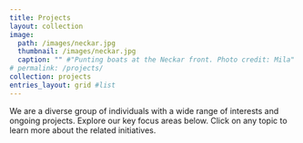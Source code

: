```yaml
---
title: Projects
layout: collection
image:
  path: /images/neckar.jpg
  thumbnail: /images/neckar.jpg
  caption: "" #"Punting boats at the Neckar front. Photo credit: Mila"
# permalink: /projects/
collection: projects
entries_layout: grid #list
---
```


We are a diverse group of individuals with a wide range of interests and ongoing projects.
Explore our key focus areas below. Click on any topic to learn more about the related initiatives.
